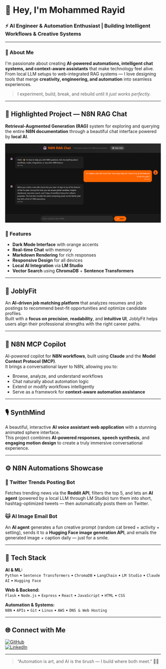 # 👋 Hey, I'm Mohammed Rayid  
### ⚡ AI Engineer & Automation Enthusiast | Building Intelligent Workflows & Creative Systems

---

### 🧠 About Me  
I'm passionate about creating **AI-powered automations, intelligent chat systems, and context-aware assistants** that make technology feel alive.  
From local LLM setups to web-integrated RAG systems — I love designing tools that merge **creativity, engineering, and automation** into seamless experiences.

> I experiment, build, break, and rebuild until it *just works perfectly.*

---

## 🚀 Highlighted Project — N8N RAG Chat  

**Retrieval-Augmented Generation (RAG)** system for exploring and querying the entire **N8N documentation** through a beautiful chat interface powered by **local AI**.

![Chat Interface](n8nRagChat.png)

### 🌟 Features
- **Dark Mode Interface** with orange accents  
- **Real-time Chat** with memory  
- **Markdown Rendering** for rich responses  
- **Responsive Design** for all devices  
- **Local AI Integration** via **LM Studio**  
- **Vector Search** using **ChromaDB** + **Sentence Transformers**

---

## 💼 JoblyFit  

An **AI-driven job matching platform** that analyzes resumes and job postings to recommend best-fit opportunities and optimize candidate profiles.  
Built with a **focus on precision**, **readability**, and **intuitive UI**, JoblyFit helps users align their professional strengths with the right career paths.

---

## 🧩 N8N MCP Copilot  

AI-powered copilot for **N8N workflows**, built using **Claude** and the **Model Context Protocol (MCP)**.  
It brings a conversational layer to N8N, allowing you to:  
- Browse, analyze, and understand workflows  
- Chat naturally about automation logic  
- Extend or modify workflows intelligently  
- Serve as a framework for **context-aware automation assistance**

---

## 🎙️ SynthMind  

A beautiful, interactive **AI voice assistant web application** with a stunning animated sphere interface.  
This project combines **AI-powered responses**, **speech synthesis**, and **engaging motion design** to create a truly immersive conversational experience.

---

## ⚙️ N8N Automations Showcase  

### 🧵 Twitter Trends Posting Bot  
Fetches trending news via the **Reddit API**, filters the top 5, and lets an **AI agent** (powered by a local LLM through LM Studio) turn them into short, hashtag-optimized tweets — then automatically posts them on Twitter.  

### 🐱 AI Image Email Bot  
An **AI agent** generates a fun creative prompt (random cat breed + activity + setting), sends it to a **Hugging Face image generation API**, and emails the generated image + caption daily — just for a smile.  

---

## 🧰 Tech Stack  

**AI & ML:**  
`Python` • `Sentence Transformers` • `ChromaDB` • `LangChain` • `LM Studio` • `Claude AI` • `Hugging Face`

**Web & Backend:**  
`Flask` • `Node.js` • `Express` • `React` • `JavaScript` • `HTML` • `CSS`

**Automation & Systems:**  
`N8N` • `APIs` • `Git` • `Linux` • `AWS` • `DNS & Web Hosting`

---

## 🌐 Connect with Me  
[![GitHub](https://img.shields.io/badge/GitHub-000?style=for-the-badge&logo=github&logoColor=white)](https://github.com/MohammedRayid/)  
[![LinkedIn](https://img.shields.io/badge/LinkedIn-0A66C2?style=for-the-badge&logo=linkedin&logoColor=white)](https://www.linkedin.com/in/mohammed-rayid-362906223/)  

---

> “Automation is art, and AI is the brush — I build where both meet.” 🎨🤖
